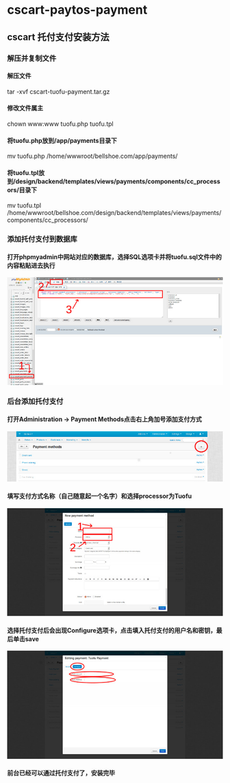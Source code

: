 # cscart-paytos-payment

## cscart 托付支付安装方法

### 解压并复制文件
#### 解压文件
tar -xvf cscart-tuofu-payment.tar.gz
#### 修改文件属主
chown www:www tuofu.php tuofu.tpl
#### 将tuofu.php放到/app/payments目录下
mv tuofu.php /home/wwwroot/bellshoe.com/app/payments/
#### 将tuofu.tpl放到/design/backend/templates/views/payments/components/cc_processors/目录下
mv tuofu.tpl /home/wwwroot/bellshoe.com/design/backend/templates/views/payments/components/cc_processors/

### 添加托付支付到数据库
#### 打开phpmyadmin中网站对应的数据库，选择SQL选项卡并将tuofu.sql文件中的内容粘贴进去执行
![](./images/1.jpg)

### 后台添加托付支付
#### 打开Administration -> Payment Methods点击右上角加号添加支付方式
![](./images/2.jpg)
#### 填写支付方式名称（自己随意起一个名字）和选择processor为Tuofu
![](./images/3.jpg)
#### 选择托付支付后会出现Configure选项卡，点击填入托付支付的用户名和密钥，最后单击save
![](./images/4.jpg)
#### 前台已经可以通过托付支付了，安装完毕

